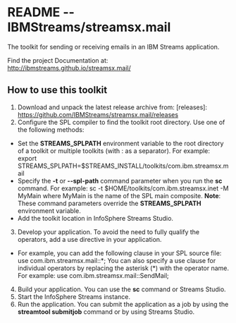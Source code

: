 # README --  IBMStreams/streamsx.mail

The toolkit for sending or receiving emails in an IBM Streams application.

Find the project Documentation at: http://ibmstreams.github.io/streamsx.mail/

## How to use this toolkit

1. Download and unpack the latest release archive from: [releases]: https://github.com/IBMStreams/streamsx.mail/releases 
2. Configure the SPL compiler to find the toolkit root directory. Use one of the following methods:
  * Set the **STREAMS_SPLPATH** environment variable to the root directory of a toolkit
    or multiple toolkits (with : as a separator).  For example:
      export STREAMS_SPLPATH=$STREAMS_INSTALL/toolkits/com.ibm.streamsx.mail
  * Specify the **-t** or **--spl-path** command parameter when you run the **sc** command. For example:
      sc -t $HOME/toolkits/com.ibm.streamsx.inet -M MyMain
    where MyMain is the name of the SPL main composite.
    **Note**: These command parameters override the **STREAMS_SPLPATH** environment variable.
  * Add the toolkit location in InfoSphere Streams Studio.
3. Develop your application. To avoid the need to fully qualify the operators, add a use directive in your application.
  * For example, you can add the following clause in your SPL source file:
      use com.ibm.streamsx.mail::*;
    You can also specify a use clause for individual operators by replacing the asterisk (\*) with the operator name. For example:
      use com.ibm.streamsx.mail::SendMail;
4. Build your application.  You can use the **sc** command or Streams Studio.  
5. Start the InfoSphere Streams instance.
6. Run the application. You can submit the application as a job by using the **streamtool submitjob** command or by using Streams Studio.

